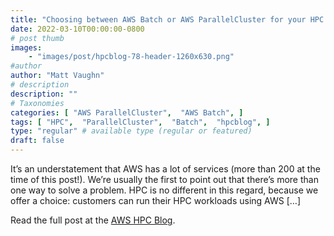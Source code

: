 ```yaml
---
title: "Choosing between AWS Batch or AWS ParallelCluster for your HPC Workloads"
date: 2022-03-10T00:00:00-0800
# post thumb
images:
    - "images/post/hpcblog-78-header-1260x630.png"
#author
author: "Matt Vaughn"
# description
description: ""
# Taxonomies
categories: [ "AWS ParallelCluster",  "AWS Batch", ]
tags: [ "HPC",  "ParallelCluster",  "Batch",  "hpcblog", ]
type: "regular" # available type (regular or featured)
draft: false
---
```


It’s an understatement that AWS has a lot of services (more than 200 at the time of this post!). We’re usually the first to point out that there’s more than one way to solve a problem. HPC is no different in this regard, because we offer a choice: customers can run their HPC workloads using AWS […]

Read the full post at the [AWS HPC Blog](https://aws.amazon.com/blogs/hpc/choosing-between-batch-or-parallelcluster-for-hpc/).
